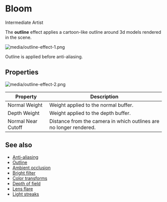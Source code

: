 # Bloom

<span class="label label-doc-level">Intermediate</span>
<span class="label label-doc-audience">Artist</span>

The **outline** effect applies a cartoon-like outline around 3d models rendered in the scene.

![media/outline-effect-1.png](media/outline-effect-1.png) 

Outline is applied before anti-aliasing.

## Properties

![media/outline-effect-2.png](media/outline-effect-2.png) 

| Property       		| Description 
| --------------------- | ---- 
| Normal Weight  		| Weight applied to the normal buffer.    
| Depth Weight   		| Weight applied to the depth buffer.
| Normal Near Cutoff  	| Distance from the camera in which outlines are no longer rendered.

## See also

* [Anti-aliasing](anti-aliasing.md)
* [Outline](outline.md)
* [Ambient occlusion](ambient-occlusion.md)
* [Bright filter](bright-filter.md)
* [Color transforms](color-transforms/index.md)
* [Depth of field](depth-of-field.md)
* [Lens flare](lens-flare.md)
* [Light streaks](light-streaks.md)